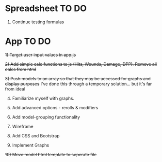 # Spreadsheet TO DO
  1) Continue testing formulas

# App TO DO
  ~~1) Target user input values in app.js~~

  ~~2) Add simple calc functions to js (Hits, Wounds, Damage, DPP). Remove all calcs from html~~

  ~~3) Push models to an array so that they may be accessed for graphs and display purposes~~ I've done this through a temporary solution... but it's far from ideal

  4) Familiarize myself with graphs.

  5) Add advanced options - rerolls & modifiers

  6) Add model-grouping functionality

  7) Wireframe

  8) Add CSS and Bootstrap

  9) Implement Graphs
  
  ~~10) Move model html template to seperate file~~ 
